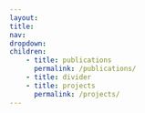 ```yaml
---
layout: 
title: 
nav:
dropdown:
children: 
    - title: publications
      permalink: /publications/
    - title: divider
    - title: projects
      permalink: /projects/
---
```

